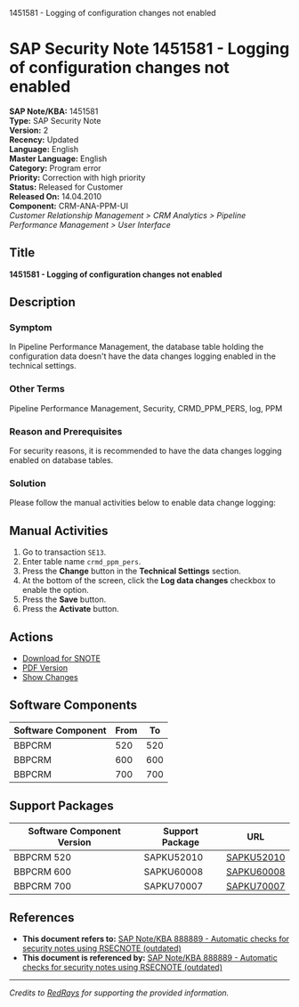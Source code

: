 1451581 - Logging of configuration changes not enabled

# SAP Security Note 1451581 - Logging of configuration changes not enabled

**SAP Note/KBA:** 1451581  
**Type:** SAP Security Note  
**Version:** 2  
**Recency:** Updated  
**Language:** English  
**Master Language:** English  
**Category:** Program error  
**Priority:** Correction with high priority  
**Status:** Released for Customer  
**Released On:** 14.04.2010  
**Component:** CRM-ANA-PPM-UI  
*Customer Relationship Management > CRM Analytics > Pipeline Performance Management > User Interface*

## Title
**1451581 - Logging of configuration changes not enabled**

## Description

### Symptom
In Pipeline Performance Management, the database table holding the configuration data doesn't have the data changes logging enabled in the technical settings.

### Other Terms
Pipeline Performance Management, Security, CRMD_PPM_PERS, log, PPM

### Reason and Prerequisites
For security reasons, it is recommended to have the data changes logging enabled on database tables.

### Solution
Please follow the manual activities below to enable data change logging:

## Manual Activities

1. Go to transaction `SE13`.
2. Enter table name `crmd_ppm_pers`.
3. Press the **Change** button in the **Technical Settings** section.
4. At the bottom of the screen, click the **Log data changes** checkbox to enable the option.
5. Press the **Save** button.
6. Press the **Activate** button.

## Actions

- [Download for SNOTE](https://notesdownloads.sap.com/note/0040000008563112017)
- [PDF Version](https://userapps.support.sap.com/sap/support/sfm/notes/print/0001451581?language=en-US&token=CD8A9ED02F0B59397B8DE45C9303D4FA)
- [Show Changes](https://me.sap.com/notesLatestChanges/0001451581/E/diff)

## Software Components

| Software Component | From | To |
|--------------------|------|----|
| BBPCRM             | 520  | 520|
| BBPCRM             | 600  | 600|
| BBPCRM             | 700  | 700|

## Support Packages

| Software Component Version | Support Package | URL |
|----------------------------|-----------------|-----|
| BBPCRM 520                 | SAPKU52010      | [SAPKU52010](https://me.sap.com/supportpackage/SAPKU52010) |
| BBPCRM 600                 | SAPKU60008      | [SAPKU60008](https://me.sap.com/supportpackage/SAPKU60008) |
| BBPCRM 700                 | SAPKU70007      | [SAPKU70007](https://me.sap.com/supportpackage/SAPKU70007) |

## References

- **This document refers to:** [SAP Note/KBA 888889 - Automatic checks for security notes using RSECNOTE (outdated)](https://me.sap.com/notes/888889)
- **This document is referenced by:** [SAP Note/KBA 888889 - Automatic checks for security notes using RSECNOTE (outdated)](https://me.sap.com/notes/888889)

---

*Credits to [RedRays](https://redrays.io) for supporting the provided information.*